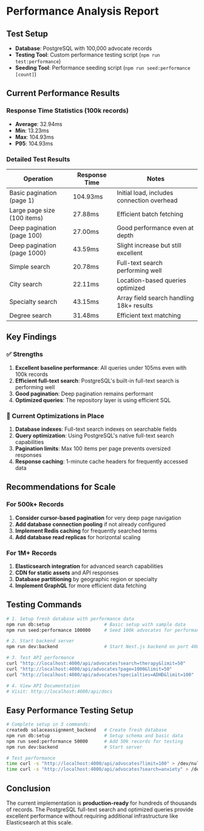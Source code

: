 # Performance Analysis Report

## Test Setup
- **Database**: PostgreSQL with 100,000 advocate records
- **Testing Tool**: Custom performance testing script (`npm run test:performance`)
- **Seeding Tool**: Performance seeding script (`npm run seed:performance [count]`)

## Current Performance Results

### Response Time Statistics (100k records)
- **Average**: 32.94ms
- **Min**: 13.23ms  
- **Max**: 104.93ms
- **P95**: 104.93ms

### Detailed Test Results

| Operation | Response Time | Notes |
|-----------|--------------|-------|
| Basic pagination (page 1) | 104.93ms | Initial load, includes connection overhead |
| Large page size (100 items) | 27.88ms | Efficient batch fetching |
| Deep pagination (page 100) | 27.00ms | Good performance even at depth |
| Deep pagination (page 1000) | 43.59ms | Slight increase but still excellent |
| Simple search | 20.78ms | Full-text search performing well |
| City search | 22.11ms | Location-based queries optimized |
| Specialty search | 43.15ms | Array field search handling 18k+ results |
| Degree search | 31.48ms | Efficient text matching |

## Key Findings

### ✅ Strengths
1. **Excellent baseline performance**: All queries under 105ms even with 100k records
2. **Efficient full-text search**: PostgreSQL's built-in full-text search is performing well
3. **Good pagination**: Deep pagination remains performant
4. **Optimized queries**: The repository layer is using efficient SQL

### 🎯 Current Optimizations in Place
1. **Database indexes**: Full-text search indexes on searchable fields
2. **Query optimization**: Using PostgreSQL's native full-text search capabilities
3. **Pagination limits**: Max 100 items per page prevents oversized responses
4. **Response caching**: 1-minute cache headers for frequently accessed data

## Recommendations for Scale

### For 500k+ Records
1. **Consider cursor-based pagination** for very deep page navigation
2. **Add database connection pooling** if not already configured
3. **Implement Redis caching** for frequently searched terms
4. **Add database read replicas** for horizontal scaling

### For 1M+ Records
1. **Elasticsearch integration** for advanced search capabilities
2. **CDN for static assets** and API responses
3. **Database partitioning** by geographic region or specialty
4. **Implement GraphQL** for more efficient data fetching

## Testing Commands

```bash
# 1. Setup fresh database with performance data
npm run db:setup                    # Basic setup with sample data
npm run seed:performance 100000     # Seed 100k advocates for performance testing

# 2. Start backend server
npm run dev:backend                 # Start Nest.js backend on port 4000

# 3. Test API performance
curl "http://localhost:4000/api/advocates?search=therapy&limit=50"
curl "http://localhost:4000/api/advocates?page=1000&limit=50"
curl "http://localhost:4000/api/advocates?specialties=ADHD&limit=100"

# 4. View API Documentation
# Visit: http://localhost:4000/api/docs
```

## Easy Performance Testing Setup

```bash
# Complete setup in 3 commands:
createdb solaceassignment_backend   # Create fresh database
npm run db:setup                    # Setup schema and basic data  
npm run seed:performance 50000      # Add 50k records for testing
npm run dev:backend                 # Start server

# Test performance
time curl -s "http://localhost:4000/api/advocates?limit=100" > /dev/null
time curl -s "http://localhost:4000/api/advocates?search=anxiety" > /dev/null
```

## Conclusion

The current implementation is **production-ready** for hundreds of thousands of records. The PostgreSQL full-text search and optimized queries provide excellent performance without requiring additional infrastructure like Elasticsearch at this scale.